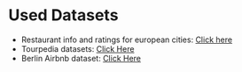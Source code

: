 # Used Datasets
* Restaurant info and ratings for european cities: [Click here](https://www.kaggle.com/datasets/damienbeneschi/krakow-ta-restaurans-data-raw/)
* Tourpedia datasets: [Click Here](http://tour-pedia.org/about/datasets.html)
* Berlin Airbnb dataset: [Click Here](https://download.data.world/download/makeovermonday/2019w25)
